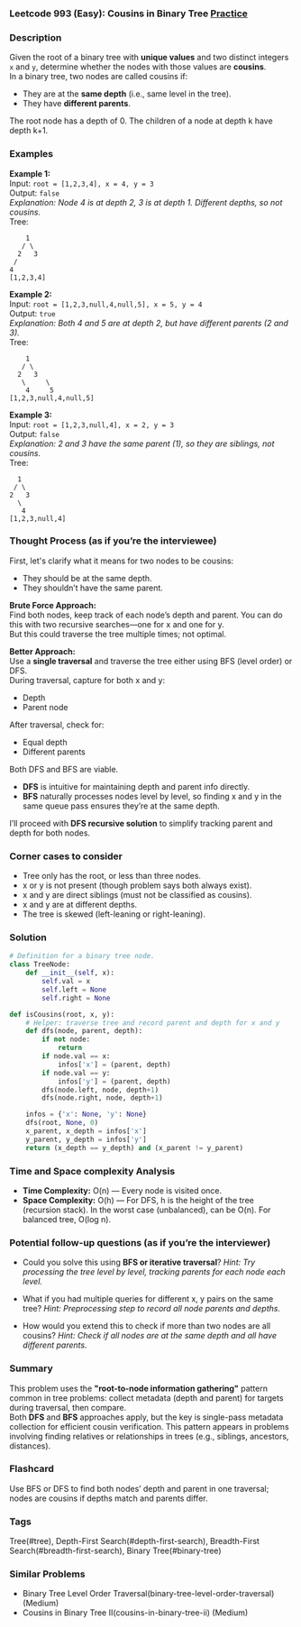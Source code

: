 ### Leetcode 993 (Easy): Cousins in Binary Tree [Practice](https://leetcode.com/problems/cousins-in-binary-tree)

### Description  
Given the root of a binary tree with **unique values** and two distinct integers `x` and `y`, determine whether the nodes with those values are **cousins**.  
In a binary tree, two nodes are called cousins if:
- They are at the **same depth** (i.e., same level in the tree).
- They have **different parents**.

The root node has a depth of 0. The children of a node at depth k have depth k+1.

### Examples  

**Example 1:**  
Input: `root = [1,2,3,4], x = 4, y = 3`  
Output: `false`  
*Explanation: Node 4 is at depth 2, 3 is at depth 1. Different depths, so not cousins.*  
Tree:  
```
    1
   / \
  2   3
 /
4
[1,2,3,4]
```

**Example 2:**  
Input: `root = [1,2,3,null,4,null,5], x = 5, y = 4`  
Output: `true`  
*Explanation: Both 4 and 5 are at depth 2, but have different parents (2 and 3).*  
Tree:  
```
    1
   / \
  2   3
   \     \
    4     5
[1,2,3,null,4,null,5]
```

**Example 3:**  
Input: `root = [1,2,3,null,4], x = 2, y = 3`  
Output: `false`  
*Explanation: 2 and 3 have the same parent (1), so they are siblings, not cousins.*  
Tree:  
```
  1
 / \
2   3
  \
   4
[1,2,3,null,4]
```

### Thought Process (as if you’re the interviewee)  
First, let's clarify what it means for two nodes to be cousins:
- They should be at the same depth.
- They shouldn’t have the same parent.

**Brute Force Approach:**  
Find both nodes, keep track of each node’s depth and parent. You can do this with two recursive searches—one for x and one for y.  
But this could traverse the tree multiple times; not optimal.

**Better Approach:**  
Use a **single traversal** and traverse the tree either using BFS (level order) or DFS.  
During traversal, capture for both x and y:
- Depth
- Parent node

After traversal, check for:
- Equal depth
- Different parents

Both DFS and BFS are viable.  
- **DFS** is intuitive for maintaining depth and parent info directly.
- **BFS** naturally processes nodes level by level, so finding x and y in the same queue pass ensures they’re at the same depth.

I’ll proceed with **DFS recursive solution** to simplify tracking parent and depth for both nodes.

### Corner cases to consider  
- Tree only has the root, or less than three nodes.
- x or y is not present (though problem says both always exist).
- x and y are direct siblings (must not be classified as cousins).
- x and y are at different depths.
- The tree is skewed (left-leaning or right-leaning).

### Solution

```python
# Definition for a binary tree node.
class TreeNode:
    def __init__(self, x):
        self.val = x
        self.left = None
        self.right = None

def isCousins(root, x, y):
    # Helper: traverse tree and record parent and depth for x and y
    def dfs(node, parent, depth):
        if not node:
            return
        if node.val == x:
            infos['x'] = (parent, depth)
        if node.val == y:
            infos['y'] = (parent, depth)
        dfs(node.left, node, depth+1)
        dfs(node.right, node, depth+1)

    infos = {'x': None, 'y': None}
    dfs(root, None, 0)
    x_parent, x_depth = infos['x']
    y_parent, y_depth = infos['y']
    return (x_depth == y_depth) and (x_parent != y_parent)
```

### Time and Space complexity Analysis  

- **Time Complexity:** O(n) — Every node is visited once.
- **Space Complexity:** O(h) — For DFS, h is the height of the tree (recursion stack). In the worst case (unbalanced), can be O(n). For balanced tree, O(log n).

### Potential follow-up questions (as if you’re the interviewer)  

- Could you solve this using **BFS or iterative traversal**?
  *Hint: Try processing the tree level by level, tracking parents for each node each level.*

- What if you had multiple queries for different x, y pairs on the same tree?
  *Hint: Preprocessing step to record all node parents and depths.*

- How would you extend this to check if more than two nodes are all cousins?
  *Hint: Check if all nodes are at the same depth and all have different parents.*

### Summary
This problem uses the **"root-to-node information gathering"** pattern common in tree problems: collect metadata (depth and parent) for targets during traversal, then compare.  
Both **DFS** and **BFS** approaches apply, but the key is single-pass metadata collection for efficient cousin verification. This pattern appears in problems involving finding relatives or relationships in trees (e.g., siblings, ancestors, distances).


### Flashcard
Use BFS or DFS to find both nodes’ depth and parent in one traversal; nodes are cousins if depths match and parents differ.

### Tags
Tree(#tree), Depth-First Search(#depth-first-search), Breadth-First Search(#breadth-first-search), Binary Tree(#binary-tree)

### Similar Problems
- Binary Tree Level Order Traversal(binary-tree-level-order-traversal) (Medium)
- Cousins in Binary Tree II(cousins-in-binary-tree-ii) (Medium)
